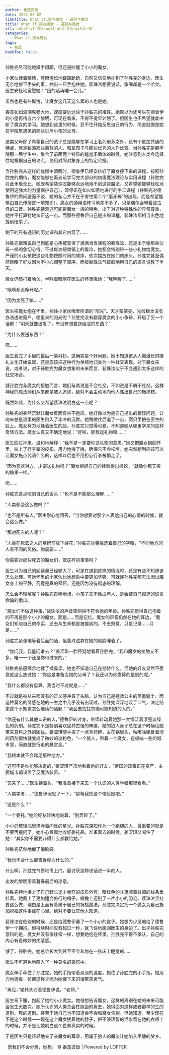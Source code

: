 ```yaml
---
author: 番茄烫饭
date: 2022-08-02
linktitle: What if…狼与魔女 - 道别与魔女
title: What if…狼与魔女 - 道别与魔女
url: /what-if-the-wolf-and-the-witch-9/
categories:
  - What if…狼与魔女
tags:
  - 粉蓝
bookToc: false
---
```


孙胜完尽可能地蹑手蹑脚，但还是吵醒了小小的魔女。

小家伙揉着眼睛，睡眼惺忪地踉踉跄跄，自然又信任地扑到了孙胜完的身边。医生无奈地停下手头的事，抽出一只手抱住她。裴珠泫想要说话，张嘴却是一个哈欠。医生安抚地宽慰她：“困的话再睡一会儿。”

虽然也是有些惭愧，让魔女这几天这么累的人也是她。

春意犹如浪潮席卷大地，速度要远远快于孙胜完的推算。她原以为还可以在德鲁伊的小屋再待五六个黎明，可现在看来，不得不提早计划了。但医生也不希望就此中断了魔女的学习。她想到这里的时候，忍不住开始反思自己的行为，简直就像是她在学院里遇见的那些训斥小孩的父母。

这类父母除了希望自己的孩子总是能够在学习上名列前茅之外，还有个更加共通的特点，就是数落那些离群的人，和拿孩子与那些优秀的人作比较。当孙胜完是那学院那一届学生中，集合了前面两个特质的尴尬矛盾体的时候，她注意到人类会选择性地根据自己的论点，使用对照对象身上的特定论据。

当孙胜完从这样的忧郁中清醒时，德鲁伊已经安排好了魔女接下来的课程。按照孙胜完的期待，魔女能够在离去前学习完大部分的初级魔法理论与实用课程（孙胜完对此矛盾无比，她既希望裴珠泫能够永远地用不到这些魔法，又希望她能够轻松地使用这强大的力量保护自己），暂停正在如火如荼地进行的手工课程（孙胜完对德鲁伊的质问避而不谈，她的私心并不在于害怕第二个“磨牙棒”的出现，而是希望能够由自己传授这一项知识）。魔女的通用语修习地差不多了，只是偶尔会带着些古怪的口音。孙胜完猜测这可能是魔女一族的特色，出于对这种特殊性的异常尊重，她并不打算特地纠正这一点。而那些德鲁伊自己提出的课程，裴珠泫都相当出色地提前结束了。

剩下的只有通识的历史课和其它内容了……

孙胜完很难说自己到底是心疼被安排了满满当当课程的裴珠泫，还是出于像那些父母一样的急切心情。不过每次结束镇上的看诊，她都会特别带一些小礼物给魔女。严谨的小女孩把这些礼物按照时间的顺序，依次摆放在她们的床头。孙胜完甚至偶然目睹了好友因为不小心调整了顺序，而被裴珠泫气鼓鼓地用自己的语言说教了半天。

魔女仍然打着哈欠，半眯着眼睛在医生的怀里撒娇：“我睡醒了……”

“眼睛都没睁开呢。”

“因为太亮了嘛……”

医生把魔女抱在怀里，挡住小家伙嘴里所谓的“阳光”。天才蒙蒙亮，光线根本没有办法透进窗户，哪里来的阳光呢？孙胜完没有戳穿魔女的小小争辩，开启了另一个话题：“明天就要出发了，有没有想要送给涩的东西？”

“为什么要送东西？”

嗯……

医生叠完了手里的最后一条衬衫。这确实是个好问题。她不知道该从人类漫长的赠礼文化开始说起，还是应该把这种行为单纯地归类为一种社交表现。对于魔女来说，或者说，对于孙胜完为魔女想象的未来而言，裴珠泫似乎不会遇到太多这样的社交场合。

就孙胜完与魔女的接触而言，她们与其说是不会社交，不如说是不屑于社交。这群神秘的魔法师们从来都是被人追逐，绝对不会主动地向他人递出自己的橄榄枝。

既然如此，为什么又希望裴珠泫明白这一点呢？

孙胜完的突然沉默让魔女反而有些不适应。她好像以为是自己提出的错误问题，让向来总是温柔的医生陷入了冰冷的沉默。她稍微往后退了一点，两只手拍在医生的脸上。魔女努力地揉着医生的脸。孙胜完只觉得可爱，不知道她从哪里学来的这种奇怪方法。魔女认真又不确定地说：“好啦，那我送礼物嘛……”

医生回过神来，温和地解释：“我不是一定要你送礼物的意思。”她又把魔女抱回怀里，拉上了行李箱的皮扣，用力地拽了拽，确保它不会松垮。她突然想到应该可以让魔女施点咒语什么的，这样以后也不用担心行李被偷走了。

“因为喜欢对方，才要送礼物吗？”魔女根据自己的经验得出推论，“就像你那天买的糖果一样。”

呃……

孙胜完差点咬到自己的舌头：“也不是不能那么理解……”

“人类都会这么做吗？”

“也不是所有人，”医生耐心地回答，“当你想要对那个人表达自己的心情的时候，就会这么做。”

“那对死去的人呢？”

“人类在死去之人的墓碑前放下鲜花，”孙胜完尽量挑选着自己的字眼，“不同地方的人有不同的风俗。你需要……”

你需要对那些死去的魔女们，做这样的事情吗？

医生以为自己的阅读量已经够大了，可是在遇到这样的情况时，还是有些不知道该怎么处理。可她怀里的小家伙比她想象中要更加坚强。可就连孙胜完都无法闻出魔女身上的平静，究竟是真的释怀，还是因为没有彻底的理解。

怎么会不理解呢？孙胜完自嘲地想，小孩子又不像成年人，是会被自己捏造的谎言欺骗的傻瓜。

“魔女们不做这种事，”裴珠泫的声音空洞得不符合她的年龄。孙胜完觉得自己抱着的不再是那个小小的魔女，而是……而是记忆。魔女的声音仍然在她的耳边，“魔女们知晓自己的命运，逝去与生命都是被接纳的。不去祭奠，只是记录……只是……”

孙胜完紧张地等着后面的话，但裴珠泫靠在她的肩膀睡着了。


 
“你问我，我能问谁去？”姜涩琪一脸怀疑地看着孙胜完，“我和魔女的接触又不多，唯一一个还是你带过来的。”

孙胜完倍感痛苦地揉了揉鼻梁。她也不知道自己在期待什么。但她的好友显然不愿意就这么放过她：“你这是准备当她的父母了？我还以为你盘算的是别的呢。”

“我什么都没有盘算。我当时不过就是……”

不过就是被从来都没有的正义感冲昏了头脑，认为自己是拯救公主的英勇骑士。而这种莫名的情感在她的一生之中几乎没有出现过。孙胜完深深地叹了口气，决定结束这个不知道怎么继续的话题：“我会去找找其他可能知道的人的。”

“你还有什么其他认识的人，”德鲁伊转过身，继续转动着她那一大锅泛着漂亮淡绿色的药剂。孙胜完不是特别喜欢这种古怪的味道，她的狼人鼻子总在这个时候给她带来意料之外的困扰。姜涩琪随手捏了一点草药碎，丢在锅里头，咕嘟咕嘟冒着泡的药剂很快就变成了微妙的淡粉色，“一个狼人，带着一个魔女，在极端一些的城市里，简直就是行走的悬赏金。”

“我根本就不会踏足那种地方。”

“这可不是你能够决定的，”姜涩琪严肃地看着她的好友，“帝国的政策正在变严，主要城市都设置了反魔法装置。 ”

“又来了……”医生挠着头，“我准备接下来去一个认识的人类学者那里看看。”

“人类学者……”德鲁伊沉思了一下，“那帮我把这个带给她吧。”

“这是什么？”

“一个委托，”她的好友轻快地说着，“别弄碎了。”

小小的玻璃瓶里漂浮着闪烁的星光。孙胜完深知作为一个跑腿的人，最重要的就是不要再提问了。她小心翼翼地收好委托品，准备离去的时候，姜涩琪又喊住了她：“其实你不需要非得什么都教给她。”

孙胜完茫然地偏了偏脑袋。

“我也不会什么都告诉你为什么的。”

什么啊，孙胜完气愤地甩上门，最讨厌这种说话说一半的人。
 


出发的黎明带着暮春最后的凉意。

孙胜完特地换上了自己赶长途才会穿的皮质外套，暗红色的斗篷顺着背部的线条垂挂着。她戴上了更加适合旅行的帽子，帽檐上还别了一片小小的羽毛。裴珠泫坚持要这么做，理由是上面有着属于自己的祝福魔法。孙胜完决定把一个魔女为自己施加祝福这件事藏在心里，绝对不要让其他人知道。

裴珠泫在临别的时候，还是给德鲁伊塞了一个小小的盒子。她极为少见地给了德鲁伊一个拥抱。但持续时间没有超过一秒，就飞快地跑回医生的身边了。出乎孙胜完意料的是，魔女并没有像往常一样，想要她抱在怀里。孙胜完不得不承认，自己的内心有着微妙的失落感。

够了，孙胜完，她总会长大到甚至不会和你在一张床上睡觉的……

医生不可避免地陷入了一种莫名的哀伤中。

魔女伸手牵住了孙胜完。她的手指带着淡淡的温度，抓住了孙胜完的小手指。她用力地握着，仿佛这样才能为她接下来的话带来勇气。

“再见，”她转头对着德鲁伊说，“老师。”
 


医生弯下腰，抱起了她的小小魔女。她很想告诉魔女，这样的离别在她的未来可能会发生无数次。她所认识的人类总会在她面前离去，她得面对这样或者那样的生的道别、死的道别。甚至于她自己也不知道会不会和魔女告别。但她知道，至少现在不是这个时候——现在这个魔女搂着她的脖子，把不够理智的泪水留在她的衣领上的时候，并不是让她明白这个世界真实的时候。

于是医生只是轻轻地亲了亲魔女的耳朵，用属于狼人的魔法让她陷入平静的梦乡。


 
愿我们不会分离，她想。
© 番茄烫饭 | Powered by LOFTER
